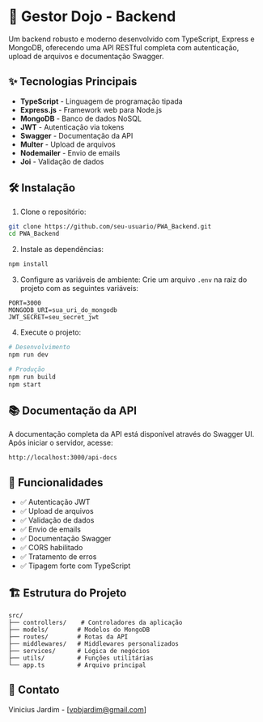 # 🚀 Gestor Dojo - Backend

Um backend robusto e moderno desenvolvido com TypeScript, Express e MongoDB, oferecendo uma API RESTful completa com autenticação, upload de arquivos e documentação Swagger.

## ✨ Tecnologias Principais

- **TypeScript** - Linguagem de programação tipada
- **Express.js** - Framework web para Node.js
- **MongoDB** - Banco de dados NoSQL
- **JWT** - Autenticação via tokens
- **Swagger** - Documentação da API
- **Multer** - Upload de arquivos
- **Nodemailer** - Envio de emails
- **Joi** - Validação de dados

## 🛠️ Instalação

1. Clone o repositório:
```bash
git clone https://github.com/seu-usuario/PWA_Backend.git
cd PWA_Backend
```

2. Instale as dependências:
```bash
npm install
```

3. Configure as variáveis de ambiente:
Crie um arquivo `.env` na raiz do projeto com as seguintes variáveis:
```env
PORT=3000
MONGODB_URI=sua_uri_do_mongodb
JWT_SECRET=seu_secret_jwt
```

4. Execute o projeto:
```bash
# Desenvolvimento
npm run dev

# Produção
npm run build
npm start
```

## 📚 Documentação da API

A documentação completa da API está disponível através do Swagger UI. Após iniciar o servidor, acesse:
```
http://localhost:3000/api-docs
```

## 🔐 Funcionalidades

- ✅ Autenticação JWT
- ✅ Upload de arquivos
- ✅ Validação de dados
- ✅ Envio de emails
- ✅ Documentação Swagger
- ✅ CORS habilitado
- ✅ Tratamento de erros
- ✅ Tipagem forte com TypeScript

## 🏗️ Estrutura do Projeto

```
src/
├── controllers/    # Controladores da aplicação
├── models/        # Modelos do MongoDB
├── routes/        # Rotas da API
├── middlewares/   # Middlewares personalizados
├── services/      # Lógica de negócios
├── utils/         # Funções utilitárias
└── app.ts         # Arquivo principal
```




## 📧 Contato

Vinicius Jardim - [vpbjardim@gmail.com]


